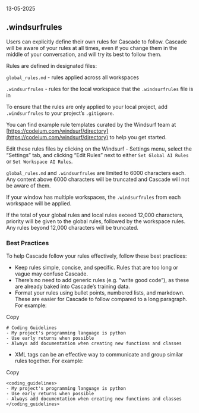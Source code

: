 13-05-2025

 ## [​](https://docs.windsurf.com/windsurf/memories\#windsurfrules)  .windsurfrules

Users can explicitly define their own rules for Cascade to follow. Cascade will be aware of your rules at all times, even if you change them in the middle of your conversation, and will try its best to follow them.

Rules are defined in designated files:

`global_rules.md` \- rules applied across all workspaces

`.windsurfrules` \- rules for the local workspace that the `.windsurfrules` file is in

To ensure that the rules are only applied to your local project, add `.windsurfrules` to your project’s `.gitignore`.

You can find example rule templates curated by the Windsurf team at [https://codeium.com/windsurf/directory](https://codeium.com/windsurf/directory) to help you get started.

Edit these rules files by clicking on the Windsurf - Settings menu, select the “Settings” tab, and clicking “Edit Rules” next to either `Set Global AI Rules` or `Set Workspace AI Rules`.

`global_rules.md` and `.windsurfrules` are limited to 6000 characters each. Any content above 6000 characters will be truncated and Cascade will not be aware of them.

If your window has multiple workspaces, the `.windsurfrules` from each workspace will be applied. 

If the total of your global rules and local rules exceed 12,000 characters, priority will be given to the global rules, followed by the workspace rules. Any rules beyond 12,000 characters will be truncated.

### [​](https://docs.windsurf.com/windsurf/memories\#best-practices)  Best Practices

To help Cascade follow your rules effectively, follow these best practices:

- Keep rules simple, concise, and specific. Rules that are too long or vague may confuse Cascade.
- There’s no need to add generic rules (e.g. “write good code”), as these are already baked into Cascade’s training data.
- Format your rules using bullet points, numbered lists, and markdown. These are easier for Cascade to follow compared to a long paragraph. For example:

Copy

```
# Coding Guidelines
- My project's programming language is python
- Use early returns when possible
- Always add documentation when creating new functions and classes

```

- XML tags can be an effective way to communicate and group similar rules together. For example:

Copy

```
<coding_guidelines>
- My project's programming language is python
- Use early returns when possible
- Always add documentation when creating new functions and classes
</coding_guidelines>

```
 